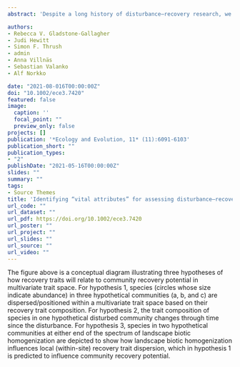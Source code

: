 ```yaml
---
abstract: 'Despite a long history of disturbance–recovery research, we still lack a generalizable understanding of the attributes that drive community recovery potential in seafloor ecosystems. Marine soft-sediment ecosystems encompass a range of heterogeneity from simple low-diversity habitats with limited biogenic structure, to species-rich systems with complex biogenic habitat structure. These differences in biological heterogeneity are a product of natural conditions and disturbance regimes. To search for unifying attributes, we explore whether a set of simple traits can characterize community disturbance–recovery potential using seafloor patch-disturbance experiments conducted in two different soft-sediment landscapes. The two landscapes represent two ends of a spectrum of landscape biotic heterogeneity in order to consider multi-scale disturbance–recovery processes. We consider traits at different levels of biological organization, from the biological traits of individual species, to the traits of species at the landscape scale associated with their occurrence across the landscape and their ability to be dominant. We show that in a biotically heterogeneous landscape (Kawau Bay, New Zealand), seafloor community recovery is stochastic, there is high species turnover, and the landscape-scale traits are good predictors of recovery. In contrast, in a biotically homogeneous landscape (Baltic Sea), the options for recovery are constrained, the recovery pathway is thus more deterministic and the scale of recovery traits important for determining recovery switches to the individual species biological traits within the disturbed patch. Our results imply that these simple, yet sophisticated, traits can be effectively used to characterize community recovery potential and highlight the role of landscapes in providing resilience to patch-scale disturbances.'

authors:
- Rebecca V. Gladstone-Gallagher
- Judi Hewitt
- Simon F. Thrush
- admin
- Anna Villnäs
- Sebastian Valanko
- Alf Norkko

date: "2021-08-016T00:00:00Z"
doi: "10.1002/ece3.7420"
featured: false
image:
  caption: ''
  focal_point: ""
  preview_only: false
projects: []
publication: '*Ecology and Evolution, 11* (11):6091-6103'
publication_short: ""
publication_types:
- "2"
publishDate: "2021-05-16T00:00:00Z"
slides: ""
summary: ""
tags:
- Source Themes
title: 'Identifying “vital attributes” for assessing disturbance–recovery potential of seafloor communities' 
url_code: ""
url_dataset: ""
url_pdf: https://doi.org/10.1002/ece3.7420
url_poster: ""
url_project: ""
url_slides: ""
url_source: ""
url_video: ""
---
```



The figure above is a conceptual diagram illustrating three hypotheses of how recovery traits will relate to community recovery potential in multivariate trait space. For hypothesis 1, species (circles whose size indicate abundance) in three hypothetical communities (a, b, and c) are dispersed/positioned within a multivariate trait space based on their recovery trait composition. For hypothesis 2, the trait composition of species in one hypothetical disturbed community changes through time since the disturbance. For hypothesis 3, species in two hypothetical communities at either end of the spectrum of landscape biotic homogenization are depicted to show how landscape biotic homogenization influences local (within-site) recovery trait dispersion, which in hypothesis 1 is predicted to influence community recovery potential.
